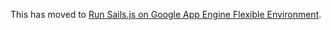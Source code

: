 This has moved to [Run Sails.js on Google App Engine Flexible Environment](https://cloud.google.com/community/tutorials/run-sailsjs-on-google-app-engine).
